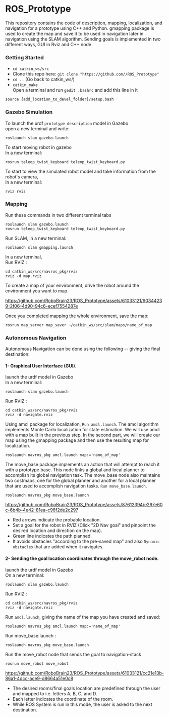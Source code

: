 # ROS_Prototype
This repository contains the code of description, mapping, localization, and navigation for a prototype using C++ and Python. gmapping package is used to create the map and save it to be used in navigation later in navigation using the SLAM algorithm. Sending goals is implemented in two different ways, GUI in Rviz and C++ node 


### Getting Started

- `cd catkin_ws/src`
-  Clone this repo here: `git clone "https://github.com//ROS_Prototype"`
- `cd ..` (Go back to catkin_ws/)
- `catkin_make`<br />
Open a terminal and run `gedit .bashrc` and add this line in it <br />
```
source {add_location_to_devel_folder}/setup.bash
```


### Gazebo Simulation
To launch the urdf `prototype description` model in Gazebo <br />
open a new terminal and write: <br />
```
roslaunch slam gazebo.launch
```
To start moving robot in gazebo <br />
In a new terminal: <br />
```
rosrun teleop_twist_keyboard teleop_twist_keyboard.py
```
To start to view the simulated robot model and take information from the robot's camera, <br />
In a new terminal: <br />
```
rviz rviz
```


### Mapping
Run these commands in two different terminal tabs
```
roslaunch slam gazebo.launch
rosrun teleop_twist_keyboard teleop_twist_keyboard.py
```
Run SLAM, in a new terminal: <br />
```
roslaunch slam gmapping.launch
```
In a new terminal,   
Run RVIZ : <br />
```
cd catkin_ws/src/navros_pkg/rviz
rviz -d map.rviz
```

To create a map of your environment, drive the robot around the environment you want to map.




https://github.com/RoboBrain23/ROS_Prototype/assets/61033121/90344239-2f06-4d90-94c6-ecef7554287e


Once you completed mapping the whole environment,
save the map:
```
rosrun map_server map_saver ~/catkin_ws/src/slam/maps/name_of_map
 ```

### Autonomous Navigation
Autonomous Navigation can be done using the following -- giving the final destination:
#### 1- Graphical User Interface (GUI).
launch the urdf model in Gazebo <br />
In a new terminal: <br />
```
roslaunch slam gazebo.launch
```
Run RVIZ :<br />
```
cd catkin_ws/src/navros_pkg/rviz 
rviz -d navigate.rviz
```
Using amcl package for localization, `Run amcl.launch`. The amcl algorithm implements Monte Carlo localization for state estimation.
We will use amcl with a map built in the previous step. In the second part, we will create our map using the gmapping package and then use the resulting map for localization. <br />
```
roslaunch navros_pkg amcl.launch map:='name_of_map'
```
The move_base package implements an action that will attempt to reach it with a prototype base. This node links a global and local planner to accomplish its global navigation task. The move_base node also maintains two costmaps, one for the global planner and another for a local planner that are used to accomplish navigation tasks. `Run move_base.launch`.<br />
```
roslaunch navros_pkg move_base.launch 
```





https://github.com/RoboBrain23/ROS_Prototype/assets/87612394/e297e60c-6b4b-4e42-81ea-c96f2de2c297







* Red arrows indicate the probable location.
* Set a goal for the robot in RVIZ (Click "2D Nav goal" and pinpoint the desired location and direction on the map).
* Green line indicates the path planned.
* It avoids obstacles "according to the pre-saved map" and also `Dynamic obstacles` that are added when it navigates.

#### 2- Sending the goal location coordinates through the move_robot node.

launch the urdf model in Gazebo <br />
On a new terminal: <br />
```
roslaunch slam gazebo.launch
```
Run RVIZ :<br />
```
cd catkin_ws/src/navros_pkg/rviz 
rviz -d navigate.rviz
```
Run `amcl.launch`, giving the name of the map you have created and saved: <br />
```
roslaunch navros_pkg amcl.launch map:='name_of_map'
```
Run move_base.launch :<br />
```
roslaunch navros_pkg move_base.launch 
```
Run the move_robot node that sends the goal to navigation-stack 
```
rosrun move_robot move_robot
```


https://github.com/RoboBrain23/ROS_Prototype/assets/61033121/cc21e13b-86a1-4dcc-ace9-d8664a51e0c8




* The desired rooms/final goals location are predefined through the user and mapped to i.e. letters A, B, C, and D.
* Each letter indicates the coordinate of the room.
* While ROS System is run in this mode, the user is asked to the next destination.

